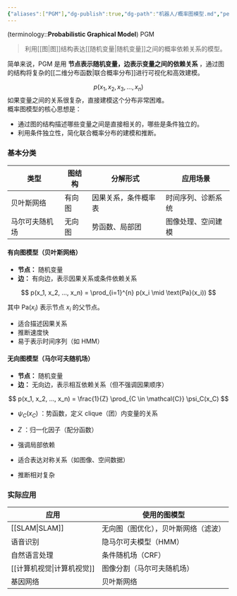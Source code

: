 ```yaml
---
{"aliases":["PGM"],"dg-publish":true,"dg-path":"机器人/概率图模型.md","permalink":"/机器人/概率图模型/","dgPassFrontmatter":true,"noteIcon":"","created":"2025-06-18T10:33:17.137+08:00","updated":"2025-06-19T01:11:06.183+08:00"}
---
```


(terminology::**Probabilistic Graphical Model**)  PGM
> 利用[[图\|图]]结构表达[[随机变量\|随机变量]]之间的概率依赖关系的模型。

简单来说，PGM 是用 **节点表示随机变量，边表示变量之间的依赖关系** ，通过图的结构将复杂的[[二维分布函数\|联合概率分布]]进行可视化和高效建模。

$$
p(x_1, x_2, x_3, ..., x_n)
$$
如果变量之间的关系很复杂，直接建模这个分布非常困难。  
概率图模型的核心思想是：  
- 通过图的结构描述哪些变量之间是直接相关的，哪些是条件独立的。
- 利用条件独立性，简化联合概率分布的建模和推断。

### 基本分类
| 类型      | 图结构 | 分解形式       | 应用场景      |
| ------- | --- | ---------- | --------- |
| 贝叶斯网络   | 有向图 | 因果关系，条件概率表 | 时间序列、诊断系统 |
| 马尔可夫随机场 | 无向图 | 势函数、局部团    | 图像处理、空间建模 |

#### 有向图模型（贝叶斯网络）
- **节点：** 随机变量
- **边：** 有向边，表示因果关系或条件依赖关系

$$
p(x_1, x_2, ..., x_n) = \prod_{i=1}^{n} p(x_i \mid \text{Pa}(x_i))
$$

其中 $\text{Pa}(x_i)$ 表示节点 $x_i$ 的父节点。

- 适合描述因果关系
- 推断速度快
- 易于表示时间序列（如 HMM）

#### 无向图模型（马尔可夫随机场）
- **节点：** 随机变量
- **边：** 无向边，表示相互依赖关系（但不强调因果顺序）

$$
p(x_1, x_2, ..., x_n) = \frac{1}{Z} \prod_{C \in \mathcal{C}} \psi_C(x_C)
$$
- $\psi_C(x_C)$ ：势函数，定义 clique（团）内变量的关系
- $Z$ ：归一化因子（配分函数）


- 强调局部依赖
- 适合表达对称关系（如图像、空间数据）
- 推断相对复杂

### 实际应用
| 应用        | 使用的图模型             |
| --------- | ------------------ |
| [[SLAM\|SLAM]]  | 无向图（图优化），贝叶斯网络（滤波） |
| 语音识别      | 隐马尔可夫模型（HMM）       |
| 自然语言处理    | 条件随机场（CRF）         |
| [[计算机视觉\|计算机视觉]] | 图像分割（马尔可夫随机场）      |
| 基因网络      | 贝叶斯网络              |
